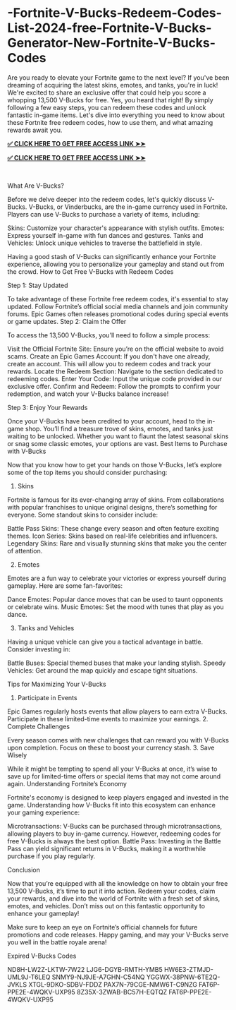  # -Fortnite-V-Bucks-Redeem-Codes-List-2024-free-Fortnite-V-Bucks-Generator-New-Fortnite-V-Bucks-Codes
Are you ready to elevate your Fortnite game to the next level? If you've been dreaming of acquiring the latest skins, emotes, and tanks, you're in luck! We're excited to share an exclusive offer that could help you score a whopping 13,500 V-Bucks for free. Yes, you heard that right! By simply following a few easy steps, you can redeem these codes and unlock fantastic in-game items. Let's dive into everything you need to know about these Fortnite free redeem codes, how to use them, and what amazing rewards await you.



**[✅ CLICK HERE TO GET FREE ACCESS LINK ➤➤](https://www.footlogix.com/Footlogix/media/Before-and-After/newvbuckjr.html)**


**[✅ CLICK HERE TO GET FREE ACCESS LINK ➤➤](https://www.footlogix.com/Footlogix/media/Before-and-After/newvbuckjr.html)**




​


What Are V-Bucks?​


Before we delve deeper into the redeem codes, let's quickly discuss V-Bucks. V-Bucks, or Vinderbucks, are the in-game currency used in Fortnite. Players can use V-Bucks to purchase a variety of items, including:

Skins: Customize your character's appearance with stylish outfits.
Emotes: Express yourself in-game with fun dances and gestures.
Tanks and Vehicles: Unlock unique vehicles to traverse the battlefield in style.



Having a good stash of V-Bucks can significantly enhance your Fortnite experience, allowing you to personalize your gameplay and stand out from the crowd.
How to Get Free V-Bucks with Redeem Codes​

Step 1: Stay Updated​


To take advantage of these Fortnite free redeem codes, it's essential to stay updated. Follow Fortnite’s official social media channels and join community forums. Epic Games often releases promotional codes during special events or game updates.
Step 2: Claim the Offer​


To access the 13,500 V-Bucks, you'll need to follow a simple process:

Visit the Official Fortnite Site: Ensure you’re on the official website to avoid scams.
Create an Epic Games Account: If you don't have one already, create an account. This will allow you to redeem codes and track your rewards.
Locate the Redeem Section: Navigate to the section dedicated to redeeming codes.
Enter Your Code: Input the unique code provided in our exclusive offer.
Confirm and Redeem: Follow the prompts to confirm your redemption, and watch your V-Bucks balance increase!


Step 3: Enjoy Your Rewards​


Once your V-Bucks have been credited to your account, head to the in-game shop. You’ll find a treasure trove of skins, emotes, and tanks just waiting to be unlocked. Whether you want to flaunt the latest seasonal skins or snag some classic emotes, your options are vast.
Best Items to Purchase with V-Bucks​


Now that you know how to get your hands on those V-Bucks, let’s explore some of the top items you should consider purchasing:
1. Skins​


Fortnite is famous for its ever-changing array of skins. From collaborations with popular franchises to unique original designs, there’s something for everyone. Some standout skins to consider include:

Battle Pass Skins: These change every season and often feature exciting themes.
Icon Series: Skins based on real-life celebrities and influencers.
Legendary Skins: Rare and visually stunning skins that make you the center of attention.


2. Emotes​


Emotes are a fun way to celebrate your victories or express yourself during gameplay. Here are some fan-favorites:

Dance Emotes: Popular dance moves that can be used to taunt opponents or celebrate wins.
Music Emotes: Set the mood with tunes that play as you dance.


3. Tanks and Vehicles​


Having a unique vehicle can give you a tactical advantage in battle. Consider investing in:

Battle Buses: Special themed buses that make your landing stylish.
Speedy Vehicles: Get around the map quickly and escape tight situations.


Tips for Maximizing Your V-Bucks​

1. Participate in Events​


Epic Games regularly hosts events that allow players to earn extra V-Bucks. Participate in these limited-time events to maximize your earnings.
2. Complete Challenges​


Every season comes with new challenges that can reward you with V-Bucks upon completion. Focus on these to boost your currency stash.
3. Save Wisely​


While it might be tempting to spend all your V-Bucks at once, it’s wise to save up for limited-time offers or special items that may not come around again.
Understanding Fortnite’s Economy​


Fortnite's economy is designed to keep players engaged and invested in the game. Understanding how V-Bucks fit into this ecosystem can enhance your gaming experience:

Microtransactions: V-Bucks can be purchased through microtransactions, allowing players to buy in-game currency. However, redeeming codes for free V-Bucks is always the best option.
Battle Pass: Investing in the Battle Pass can yield significant returns in V-Bucks, making it a worthwhile purchase if you play regularly.


Conclusion​


Now that you’re equipped with all the knowledge on how to obtain your free 13,500 V-Bucks, it’s time to put it into action. Redeem your codes, claim your rewards, and dive into the world of Fortnite with a fresh set of skins, emotes, and vehicles. Don’t miss out on this fantastic opportunity to enhance your gameplay!

Make sure to keep an eye on Fortnite’s official channels for future promotions and code releases. Happy gaming, and may your V-Bucks serve you well in the battle royale arena!​​​​​


Expired V-Bucks Codes

ND8H-LW2Z-LKTW-7W22
LJG6-DGYB-RMTH-YMB5
HW6E3-ZTMJD-UML9J-T6LEQ
SNMY9-NJ9JE-A7GHN-C54NQ
YGGWX-38PNW-6TE2Q-JVKLS
XTGL-9DKO-SDBV-FDDZ
PAX7N-79CGE-NMW6T-C9NZG
FAT6P-PPE2E-4WQKV-UXP95
8Z35X-3ZWAB-BC57H-EQTQZ
FAT6P-PPE2E-4WQKV-UXP95​​​
